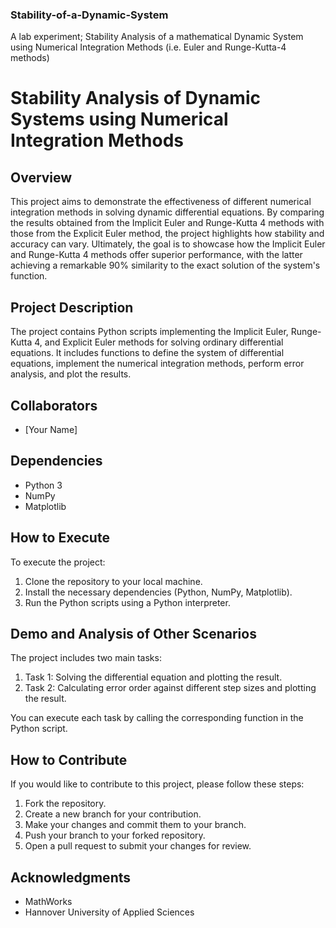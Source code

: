 ### Stability-of-a-Dynamic-System
A lab experiment; Stability Analysis of a mathematical Dynamic System using Numerical Integration Methods (i.e. Euler and Runge-Kutta-4 methods)

# Stability Analysis of Dynamic Systems using Numerical Integration Methods

## Overview

This project aims to demonstrate the effectiveness of different numerical integration methods in solving dynamic differential equations. By comparing the results obtained from the Implicit Euler and Runge-Kutta 4 methods with those from the Explicit Euler method, the project highlights how stability and accuracy can vary. Ultimately, the goal is to showcase how the Implicit Euler and Runge-Kutta 4 methods offer superior performance, with the latter achieving a remarkable 90% similarity to the exact solution of the system's function.

## Project Description

The project contains Python scripts implementing the Implicit Euler, Runge-Kutta 4, and Explicit Euler methods for solving ordinary differential equations. It includes functions to define the system of differential equations, implement the numerical integration methods, perform error analysis, and plot the results.

## Collaborators

- [Your Name]

## Dependencies

- Python 3
- NumPy
- Matplotlib

## How to Execute

To execute the project:

1. Clone the repository to your local machine.
2. Install the necessary dependencies (Python, NumPy, Matplotlib).
3. Run the Python scripts using a Python interpreter.

## Demo and Analysis of Other Scenarios

The project includes two main tasks:

1. Task 1: Solving the differential equation and plotting the result.
2. Task 2: Calculating error order against different step sizes and plotting the result.

You can execute each task by calling the corresponding function in the Python script.

## How to Contribute

If you would like to contribute to this project, please follow these steps:

1. Fork the repository.
2. Create a new branch for your contribution.
3. Make your changes and commit them to your branch.
4. Push your branch to your forked repository.
5. Open a pull request to submit your changes for review.

## Acknowledgments

- MathWorks
- Hannover University of Applied Sciences

